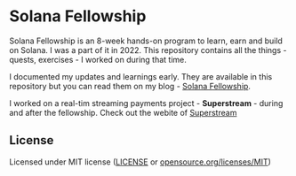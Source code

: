 # Solana Fellowship

Solana Fellowship is an 8-week hands-on program to learn, earn and build on Solana. I was a part of it in 2022. This
repository contains all the things - quests, exercises - I worked on during that time.

I documented my updates and learnings early. They are available in this repository but you can read them on my blog -
[Solana Fellowship](https://garvitpahal.com/blog/solana-fellowship).

I worked on a real-tim streaming payments project - **Superstream** - during and after the fellowship. Check out the
webite of [Superstream](https://superstream.finance/)

## License

Licensed under MIT license ([LICENSE](LICENSE) or [opensource.org/licenses/MIT](https://opensource.org/licenses/MIT))